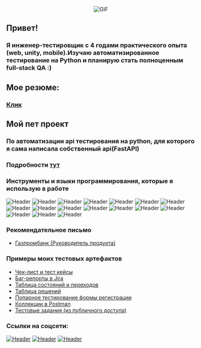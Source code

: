 <div align="center">

![GIF](https://media.giphy.com/media/3o6Mbbs879ozZ9Yic0/giphy.gif)

</div>


## Привет!
### Я инженер-тестировщик с 4 годами практического опыта (web, unity, mobile).Изучаю автоматизированное тестирование на Python и планирую стать полноценным full-stack QA :)
## Мое резюме:
### [Клик](https://drive.google.com/file/d/1XTW6oT9OEU7R-eUftwgXqZiw1peG5Pbc/view?usp=sharing)
## Мой пет проект
### По автоматизации api тестирования на python, для которого я сама написала собственный api(FastAPI)  
### Подробности **[тут](https://github.com/Woterminze/DiabetesManagmentAPI)**


### Инструменты и языки программирования, которые я использую в работе
![Header](https://img.shields.io/badge/Jira-090909?style=for-the-badge&logo=jira&logoColor=136be1)
![Header](https://img.shields.io/badge/Confluence-090909?style=for-the-badge&logo=confluence&logoColor=136be1)
![Header](https://img.shields.io/badge/Python-090909?style=for-the-badge&logo=Python&logoColor=646464)
![Header](https://img.shields.io/badge/PyCharm-090909?style=for-the-badge&logo=PyCharm&logoColor=cae616)
![Header](https://img.shields.io/badge/Postman-090909?style=for-the-badge&logo=postman&logoColor=f76935)
![Header](https://img.shields.io/badge/Swagger-090909?style=for-the-badge&logo=swagger&logoColor=00618a)
![Header](https://img.shields.io/badge/Selenium-090909?style=for-the-badge&logo=Selenium&logoColor=6ade)
![Header](https://img.shields.io/badge/Github-090909?style=for-the-badge&logo=github&logoColor=8cc4d7)
![Header](https://img.shields.io/badge/JavaScript-090909?style=for-the-badge&logo=javascript&logoColor=31a5db)
![Header](https://img.shields.io/badge/MySQL-090909?style=for-the-badge&logo=mysql&logoColor=00618a)
![Header](https://img.shields.io/badge/PostgreSQL-090909?style=for-the-badge&logo=postgresqql&logoColor=00618a)
![Header](https://img.shields.io/badge/RedisInsight-090909?style=for-the-badge&logo=redis&logoColor=00618a)
![Header](https://img.shields.io/badge/DevTools-090909?style=for-the-badge&logo=googlechrome&logoColor=2674f2)
![Header](https://img.shields.io/badge/TestRail-090909?style=for-the-badge&logo=&logoColor=71b556)
![Header](https://img.shields.io/badge/TestIT-090909?style=for-the-badge&logo=testit&logoColor=00618a)
![Header](https://img.shields.io/badge/DoQA-090909?style=for-the-badge&logo=doqa&logoColor=00618a)
![Header](https://img.shields.io/badge/Figma-090909?style=for-the-badge&logo=figma&logoColor=7d5fa6)


### Рекомендательное письмо
- [Газпромбанк (Руководитель продукта)](https://drive.google.com/file/d/1FqmFA0ZVKzeBJfCiugozVrJmnaRz53WK/view?usp=share_link)

### Примеры моих тестовых артефактов

- [Чек-лист и тест кейсы](https://docs.google.com/spreadsheets/d/1eJqAsMvj2G1Bn3tYX2V47zsxO7lkgRE1ntI6aViBd-I/edit?usp=sharing)
- [Баг-репорты в Jira](https://drive.google.com/drive/folders/1KF-pSGm_YDLKzlXQf6PmpVCyFC1W9UeV?usp=share_link)
- [Таблица состояний и переходов](https://docs.google.com/spreadsheets/d/1U2XHORsjlaK8HNL0b_VLrgCLQ12aDwuWMRpclifnkbQ/edit?usp=share_link)
- [Таблица решений](https://docs.google.com/spreadsheets/d/1Ap050_1An4BsQvIx9jVGWfER7EoLZH0E/edit?usp=share_link&ouid=101226444542607189092&rtpof=true&sd=true)
- [Попарное тестирование формы регистрации](https://drive.google.com/drive/folders/1NteTPWVswOf87j6CynQJzpXjkIUjLTTw?usp=share_link)
- [Коллекции в Postman](https://www.postman.com/woterminze/workspace/api-testing-practice/overview)
- [Тестовые задания (из публичного доступа)](https://docs.google.com/spreadsheets/d/1D1w4AMySxt5IVxHXvk16DnWuEBIh2rILr19iC_H8Wi4/edit?usp=share_link)

### Ссылки на соцсети:
[![Header](https://img.shields.io/badge/Telegram-090909?style=for-the-badge&logo=telegram&logoColor=31a5db)](https://t.me/Woterminze)
[![Header](https://img.shields.io/badge/Linkedin-090909?style=for-the-badge&logo=linkedin&logoColor=0073b1)](https://www.linkedin.com/in/tatyana-koptashkina/)
[![Header](https://img.shields.io/badge/HabrCareer-090909?style=for-the-badge&logo=HabrCarre&logoColor=0073b1)](https://career.habr.com/woterminze)
